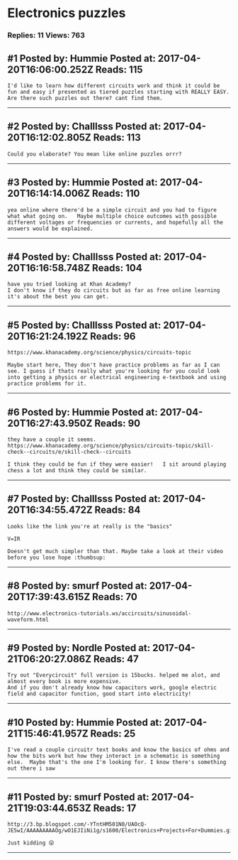 # Electronics puzzles

### Replies: 11 Views: 763

## \#1 Posted by: Hummie Posted at: 2017-04-20T16:06:00.252Z Reads: 115

```
I'd like to learn how different circuits work and think it could be fun and easy if presented as tiered puzzles starting with REALLY EASY.  Are there such puzzles out there? cant find them.
```

---
## \#2 Posted by: Challlsss Posted at: 2017-04-20T16:12:02.805Z Reads: 113

```
Could you elaborate? You mean like online puzzles orrr?
```

---
## \#3 Posted by: Hummie Posted at: 2017-04-20T16:14:14.006Z Reads: 110

```
yea online where there'd be a simple circuit and you had to figure what what going on.   Maybe multiple choice outcomes with possible different voltages or frequencies or currents, and hopefully all the answers would be explained.
```

---
## \#4 Posted by: Challlsss Posted at: 2017-04-20T16:16:58.748Z Reads: 104

```
have you tried looking at Khan Academy?
I don't know if they do circuits but as far as free online learning it's about the best you can get.
```

---
## \#5 Posted by: Challlsss Posted at: 2017-04-20T16:21:24.192Z Reads: 96

```
https://www.khanacademy.org/science/physics/circuits-topic

Maybe start here, They don't have practice problems as far as I can see. I guess if thats really what you're looking for you could look into getting a physics or electrical engineering e-textbook and using practice problems for it.
```

---
## \#6 Posted by: Hummie Posted at: 2017-04-20T16:27:43.950Z Reads: 90

```
they have a couple it seems.  
https://www.khanacademy.org/science/physics/circuits-topic/skill-check--circuits/e/skill-check--circuits

I think they could be fun if they were easier!   I sit around playing chess a lot and think they could be similar.
```

---
## \#7 Posted by: Challlsss Posted at: 2017-04-20T16:34:55.472Z Reads: 84

```
Looks like the link you're at really is the "basics"

V=IR

Doesn't get much simpler than that. Maybe take a look at their video before you lose hope :thumbsup:
```

---
## \#8 Posted by: smurf Posted at: 2017-04-20T17:39:43.615Z Reads: 70

```
http://www.electronics-tutorials.ws/accircuits/sinusoidal-waveform.html
```

---
## \#9 Posted by: Nordle Posted at: 2017-04-21T06:20:27.086Z Reads: 47

```
Try out "Everycircuit" full version is 15bucks. helped me alot, and almost every book is more expensive.
And if you don't already know how capacitors work, google electric field and capacitor function, good start into electricity!
```

---
## \#10 Posted by: Hummie Posted at: 2017-04-21T15:46:41.957Z Reads: 25

```
I've read a couple circuitr text books and know the basics of ohms and how the bits work but how they interact in a schematic is something else.  Maybe that's the one I'm looking for. I know there's something out there i saw
```

---
## \#11 Posted by: smurf Posted at: 2017-04-21T19:03:44.653Z Reads: 17

```
http://3.bp.blogspot.com/-YTntHM501N0/UAOcQ-JE5wI/AAAAAAAAAOg/wO1EJIiNi1g/s1600/Electronics+Projects+For+Dummies.gif

Just kidding 😜
```

---
